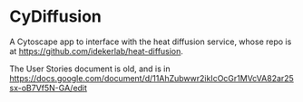 # CyDiffusion
A Cytoscape app to interface with the heat diffusion service, whose repo is at https://github.com/idekerlab/heat-diffusion.

The User Stories document is old, and is in https://docs.google.com/document/d/11AhZubwwr2ikIcOcGr1MVcVA82ar25sx-oB7Vf5N-GA/edit
